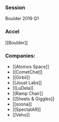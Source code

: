 
### Session
Boulder 2019 Q1

### Accel
[[Boulder]]

### Companies:
- [[Atomos Space]]
- [[CometChat]]
- [[Girbil]]
- [[Joust Labs]]
- [[LuDela]]
- [[Ramp Chair]]
- [[Sheets & Giggles]]
- [[soona]]
- [[SpectatAR]]
- [[Veho]]


